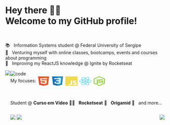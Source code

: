 <h1>Hey there 👋🏻<br/>Welcome to my GitHub profile!</h1><br/>

<!--👩🏻‍💻 &nbsp; Currently working @ TC as Junior Developer -->
📚 &nbsp; Information Systems student @ Federal University of Sergipe
<br/>🚀 &nbsp; Venturing myself with online classes, bootcamps, events and courses about programming
<br/>🌱 &nbsp; Improving my ReactJS knowledge @ Ignite by Rocketseat

<div>
 <img align="center" alt="code" height="200em" width="200em" src="https://media.giphy.com/media/4XXo8A7CIW1lZGgdhm/giphy.gif">
 <img align="left" height="180em" src="https://github-readme-stats.vercel.app/api/top-langs/?username=oliveiralecca&layout=compact&langs_count=7&theme=omni"/>
</div>

<div style="display: inline_block">
 <span>My focuses:</span>
 <img align="center" alt="HTML" height="30" width="40" src="https://raw.githubusercontent.com/devicons/devicon/master/icons/html5/html5-original.svg">
 <img align="center" alt="CSS" height="30" width="40" src="https://raw.githubusercontent.com/devicons/devicon/master/icons/css3/css3-original.svg">
 <img align="center" alt="JS" height="30" width="40" src="https://raw.githubusercontent.com/devicons/devicon/master/icons/javascript/javascript-plain.svg">
 <img align="center" alt="React" height="30" width="40" src="https://raw.githubusercontent.com/devicons/devicon/master/icons/react/react-original.svg"> 
 <img align="center" alt="Nodejs" height="30" width="40" src="https://raw.githubusercontent.com/devicons/devicon/master/icons/nodejs/nodejs-original.svg">
</div>

<br/><p>Student @ <b>Curso em Vídeo</b> 🖖🏻 &nbsp; <b>Rocketseat</b> 🚀 &nbsp; <b>Origamid</b> 🐺 &nbsp; and more...</p>

##

<div>
 <a href="https://www.linkedin.com/in/oliveiralecca" target="_blank"><img src="https://img.shields.io/badge/-LinkedIn-%230077B5?style=for-the-badge&logo=linkedin&logoColor=white"></a> 
 <a href="mailto:oliveiraslc@yahoo.com.br"><img src="https://img.shields.io/badge/-email-%23333?style=for-the-badge&logo=gmail&logoColor=white"></a>
 <img align="right" height="28" src="http://ForTheBadge.com/images/badges/built-with-love.svg"> 
</div>
